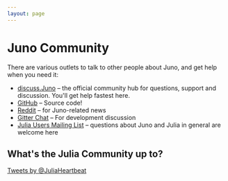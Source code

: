 ```yaml
---
layout: page
---
```

Juno Community
==============

There are various outlets to talk to other people about Juno, and get help when you need it:

* [discuss.Juno](http://discourse.julialang.org/) – the official community hub for
  questions, support and discussion. You'll get help fastest here.
* [GitHub](https://github.com/JunoLab/) – Source code!
* [Reddit](http://www.reddit.com/r/juno) – for Juno-related news
* [Gitter Chat](https://gitter.im/JunoLab/Juno) – For development discussion
* [Julia Users Mailing List](https://groups.google.com/forum/?fromgroups=#!forum/julia-users) – questions about Juno and Julia in general are welcome here

What's the Julia Community up to?
---------------------------------

<a class="twitter-timeline" href="https://twitter.com/JuliaHeartbeat" data-widget-id="703581960615153665">Tweets by @JuliaHeartbeat</a>
<script>!function(d,s,id){var js,fjs=d.getElementsByTagName(s)[0],p=/^http:/.test(d.location)?'http':'https';if(!d.getElementById(id)){js=d.createElement(s);js.id=id;js.src=p+"://platform.twitter.com/widgets.js";fjs.parentNode.insertBefore(js,fjs);}}(document,"script","twitter-wjs");</script>
